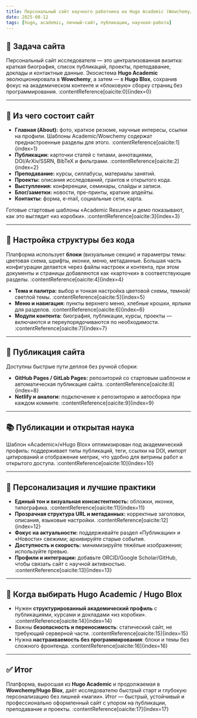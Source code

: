 ```yaml
---
title: Персональный сайт научного работника на Hugo Academic (Wowchemy/Hugo Blox)
date: 2025-08-12
tags: [hugo, academic, личный-сайт, публикации, научная-работа]
---
```


## 🎯 Задача сайта

Персональный сайт исследователя — это централизованная визитка: краткая биография, список публикаций, проекты, преподавание, доклады и контактные данные. Экосистема **Hugo Academic** эволюционировала в **Wowchemy**, а затем — в **Hugo Blox**, сохранив фокус на академическом контенте и «блоковую» сборку страниц без программирования. :contentReference[oaicite:0]{index=0}

---

## 🧱 Из чего состоит сайт

- **Главная (About):** фото, краткое резюме, научные интересы, ссылки на профили. Шаблоны Academic/Wowchemy содержат преднастроенные разделы для этого. :contentReference[oaicite:1]{index=1}  
- **Публикации:** карточки статей с типами, аннотациями, DOI/ArXiv/SSRN, BibTeX и фильтрами. :contentReference[oaicite:2]{index=2}  
- **Преподавание:** курсы, силлабусы, материалы занятий.  
- **Проекты:** описания исследований, грантов и открытого кода.  
- **Выступления:** конференции, семинары, слайды и записи.  
- **Блог/заметки:** новости, пре-принты, краткие апдейты.  
- **Контакты:** форма, e-mail, социальные сети, карта.  

Готовые стартовые шаблоны «Academic Resume» и демо показывают, как это выглядит «из коробки». :contentReference[oaicite:3]{index=3}

---

## 🔧 Настройка структуры без кода

Платформа использует **блоки** (визуальные секции) и параметры темы: цветовая схема, шрифты, иконки, меню, метаданные. Большая часть конфигурации делается через файлы настроек и контента, при этом документы и страницы добавляются как «карточки» в соответствующие разделы. :contentReference[oaicite:4]{index=4}

- **Тема и палитра:** выбор и тонкая настройка цветовой схемы, темной/светлой темы. :contentReference[oaicite:5]{index=5}  
- **Меню и навигация:** пункты верхнего меню, хлебные крошки, ярлыки для разделов. :contentReference[oaicite:6]{index=6}  
- **Модули контента:** биография, публикации, курсы, проекты — включаются и переупорядочиваются по необходимости. :contentReference[oaicite:7]{index=7}

---

## 🚀 Публикация сайта

Доступны быстрые пути деплоя без ручной сборки:

- **GitHub Pages / GitLab Pages:** репозиторий со стартовым шаблоном и автоматическая публикация сайта. :contentReference[oaicite:8]{index=8}  
- **Netlify и аналоги:** подключение к репозиторию и автосборка при каждом коммите. :contentReference[oaicite:9]{index=9}

---

## 📚 Публикации и открытая наука

Шаблон «Academic»/«Hugo Blox» оптимизирован под академический профиль: поддерживает типы публикаций, теги, ссылки на DOI, импорт цитирований и отображение метрик, что удобно для витрины работ и открытого доступа. :contentReference[oaicite:10]{index=10}

---

## 🎨 Персонализация и лучшие практики

- **Единый тон и визуальная консистентность:** обложки, иконки, типографика. :contentReference[oaicite:11]{index=11}  
- **Прозрачная структура URL и метаданных:** корректные заголовки, описания, языковые настройки. :contentReference[oaicite:12]{index=12}  
- **Фокус на актуальности:** поддерживайте раздел «Публикации» и «Новости» свежими; архивируйте старые события.  
- **Доступность и скорость:** минимизируйте тяжёлые изображения; используйте превью.  
- **Профили и интеграции:** добавьте ORCID/Google Scholar/GitHub, чтобы связать сайт с научной активностью. :contentReference[oaicite:13]{index=13}

---

## 🧭 Когда выбирать Hugo Academic / Hugo Blox

- Нужен **структурированный академический профиль** с публикациями, курсами и докладами «из коробки». :contentReference[oaicite:14]{index=14}  
- Важны **безопасность и переносимость**: статический сайт, не требующий серверной части. :contentReference[oaicite:15]{index=15}  
- Нужна **настраиваемость без программирования**: блоки и темы без сложного фронтенда. :contentReference[oaicite:16]{index=16}

---

## ✅ Итог

Платформа, выросшая из **Hugo Academic** и продолжаемая в **Wowchemy/Hugo Blox**, даёт исследователю быстрый старт и глубокую персонализацию без лишней «магии». Итог — быстрый, устойчивый и профессионально оформленный сайт с упором на публикации, преподавание и проекты. :contentReference[oaicite:17]{index=17}

